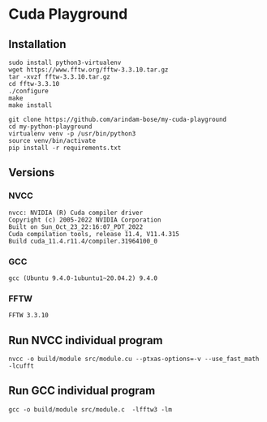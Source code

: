 # Cuda Playground

## Installation
```
sudo install python3-virtualenv
wget https://www.fftw.org/fftw-3.3.10.tar.gz
tar -xvzf fftw-3.3.10.tar.gz
cd fftw-3.3.10
./configure
make
make install

git clone https://github.com/arindam-bose/my-cuda-playground
cd my-python-playground
virtualenv venv -p /usr/bin/python3
source venv/bin/activate
pip install -r requirements.txt
```
## Versions
### NVCC
```
nvcc: NVIDIA (R) Cuda compiler driver
Copyright (c) 2005-2022 NVIDIA Corporation
Built on Sun_Oct_23_22:16:07_PDT_2022
Cuda compilation tools, release 11.4, V11.4.315
Build cuda_11.4.r11.4/compiler.31964100_0
```

### GCC
```gcc (Ubuntu 9.4.0-1ubuntu1~20.04.2) 9.4.0```

### FFTW
```FFTW 3.3.10```

## Run NVCC individual program
```nvcc -o build/module src/module.cu --ptxas-options=-v --use_fast_math -lcufft```

## Run GCC individual program
```gcc -o build/module src/module.c  -lfftw3 -lm```
